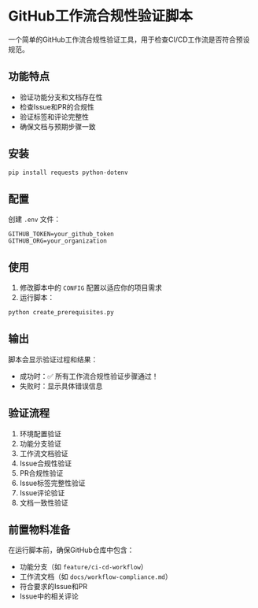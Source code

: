# GitHub工作流合规性验证脚本
一个简单的GitHub工作流合规性验证工具，用于检查CI/CD工作流是否符合预设规范。

## 功能特点
- 验证功能分支和文档存在性
- 检查Issue和PR的合规性
- 验证标签和评论完整性
- 确保文档与预期步骤一致

## 安装
```bash
pip install requests python-dotenv
```

## 配置
创建 `.env` 文件：

```env
GITHUB_TOKEN=your_github_token
GITHUB_ORG=your_organization
```

## 使用
1. 修改脚本中的 `CONFIG` 配置以适应你的项目需求
2. 运行脚本：
```bash
python create_prerequisites.py
```

## 输出
脚本会显示验证过程和结果：
- 成功时：✅ 所有工作流合规性验证步骤通过！
- 失败时：显示具体错误信息

## 验证流程
1. 环境配置验证
2. 功能分支验证
3. 工作流文档验证
4. Issue合规性验证
5. PR合规性验证
6. Issue标签完整性验证
7. Issue评论验证
8. 文档一致性验证

## 前置物料准备
在运行脚本前，确保GitHub仓库中包含：
- 功能分支（如 `feature/ci-cd-workflow`）
- 工作流文档（如 `docs/workflow-compliance.md`）
- 符合要求的Issue和PR
- Issue中的相关评论
